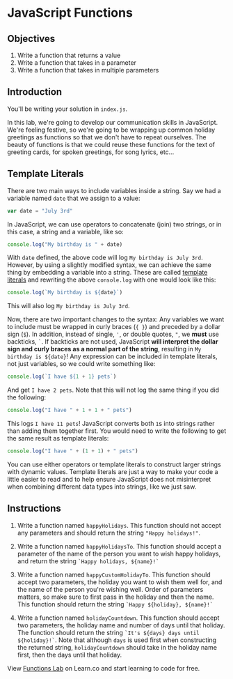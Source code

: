 # JavaScript Functions

## Objectives

1. Write a function that returns a value
2. Write a function that takes in a parameter
3. Write a function that takes in multiple parameters

## Introduction

You'll be writing your solution in `index.js`.

In this lab, we're going to develop our communication skills in JavaScript.
We're feeling festive, so we're going to be wrapping up common holiday greetings
as functions so that we don't have to repeat ourselves. The beauty of functions
is that we could reuse these functions for the text of greeting cards, for
spoken greetings, for song lyrics, etc...

## Template Literals

There are two main ways to include variables inside a string. Say we had a variable named `date` that we assign to a value:

```js
var date = "July 3rd"
```

In JavaScript, we can use operators to concatenate (join) two strings, or in this case, a string and a variable, like so:

```js
console.log("My birthday is " + date)
```

With `date` defined, the above code will log `My birthday is July 3rd`. However,
by using a slightly modified syntax, we can achieve the same thing by embedding
a variable into a string. These are called [template
literals](https://developer.mozilla.org/en-US/docs/Web/JavaScript/Reference/Template_literals)
and rewriting the above `console.log` with one would look like this:

```js
console.log(`My birthday is ${date}`)
```

This will also log `My birthday is July 3rd`.

Now, there are two important changes to the syntax: Any variables we want to
include must be wrapped in curly braces (`{ }`) and preceded by a dollar sign
(`$`). In addition, instead of single, `` ' ``, or double quotes, `` " ``, we
**must** use backticks, `` ` ``. If backticks are not used, JavaScript **will
interpret the dollar sign and curly braces as a normal part of the string**,
resulting in `My birthday is ${date}`! Any expression can be included in
template literals, not just variables, so we could write something like:

```js
console.log(`I have ${1 + 1} pets`)
```

And get `I have 2 pets`. Note that this will not log the same thing if you did
the following:

```js
console.log("I have " + 1 + 1 + " pets")
```

This logs `I have 11 pets`! JavaScript converts both `1`s into strings rather than adding them together first. You would need to write the following to get the same result as template literals:

```js
console.log("I have " + (1 + 1) + " pets")
```

You can use either operators or template literals to construct larger strings
with dynamic values. Template literals are just a way to make your code a little
easier to read and to help ensure JavaScript does not misinterpret when
combining different data types into strings, like we just saw.

## Instructions

1. Write a function named `happyHolidays`. This function should not accept any
   parameters and should return the string `"Happy holidays!"`.

2. Write a function named `happyHolidaysTo`. This function should accept a
   parameter of the name of the person you want to wish happy holidays, and
   return the string `` `Happy holidays, ${name}!` ``

3. Write a function named `happyCustomHolidayTo`. This function should accept two
   parameters, the holiday you want to wish them well for, and the name of the
   person you're wishing well. Order of parameters matters, so make sure to first pass in the holiday and then the name. This function should return the string
   `` `Happy ${holiday}, ${name}!` ``

4. Write a function named `holidayCountdown`. This function should accept two
   parameters, the holiday name and number of days until that holiday. The
   function should return the string 
   `` `It's ${days} days until ${holiday}!` ``. Note that although `days` is
   used first when constructing the returned string, `holidayCountdown` should
   take in the holiday name first, then the days until that holiday.

<p class='util--hide'>View <a href='https://learn.co/lessons/js-functions-lab'>Functions Lab</a> on Learn.co and start learning to code for free.</p>
